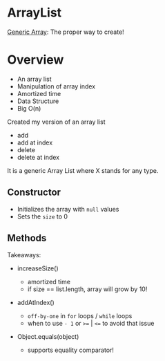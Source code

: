 # ArrayList

[Generic Array](https://stackoverflow.com/questions/529085/how-to-create-a-generic-array-in-java): The proper way to create!

# Overview

- An array list
- Manipulation of array index
- Amortized time
- Data Structure
- Big O(n)

Created my version of an array list

- add 
- add at index
- delete 
- delete at index

It is a generic Array List where X stands for any type.

## Constructor

- Initializes the array with `null` values
- Sets the `size` to 0

## Methods

Takeaways:

- increaseSize()
    - amortized time
    - if size == list.length, array will grow by 10!
    
- addAtIndex()
    - `off-by-one` in `for` loops / `while` loops
    - when to use `- 1` or `>=` | `<=` to avoid that issue
    
- Object.equals(object)
    - supports equality comparator!